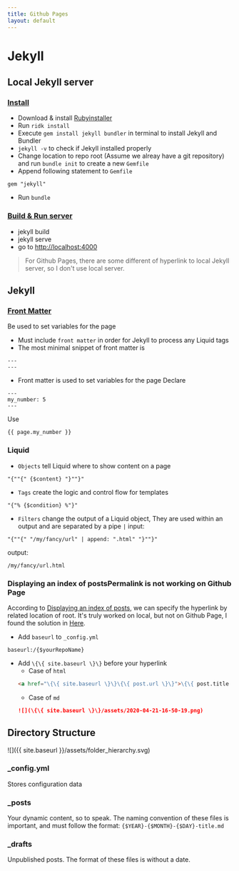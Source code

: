 ```yaml
---
title: Github Pages
layout: default
---
```


# Jekyll
## Local Jekyll server
### [Install](https://jekyllrb.com/docs/installation)
* Download & install [Rubyinstaller](https://rubyinstaller.org/downloads/)
* Run `ridk install`
* Execute `gem install jekyll bundler` in terminal to install Jekyll and Bundler
* `jekyll -v` to check if Jekyll installed properly
* Change location to repo root (Assume we alreay have a git repository) and run `bundle init` to create a new `Gemfile`
* Append following statement to `Gemfile`
```
gem "jekyll"
```
* Run `bundle`

### [Build & Run server](https://jekyllrb.com/docs/step-by-step/01-setup/)
* jekyll build
* jekyll serve
* go to [http://localhost:4000](http://localhost:4000)

> For Github Pages, there are some different of hyperlink to local Jekyll server, so I don't use local server.

## Jekyll
### [Front Matter](https://jekyllrb.com/docs/step-by-step/03-front-matter/)
Be used to set variables for the page
* Must include `front matter` in order for Jekyll to process any Liquid tags
* The most minimal snippet of front matter is
```
---
---
```
* Front matter is used to set variables for the page
Declare
```
---
my_number: 5
---
```
Use
```
{{ page.my_number }}
```

### Liquid
* `Objects` tell Liquid where to show content on a page
```
"{""{" {$content} "}""}"
```
* `Tags` create the logic and control flow for templates
```
"{"% {$condition} %"}"
```
* `Filters` change the output of a Liquid object, They are used within an output and are separated by a pipe `|`
input:
```
"{""{" "/my/fancy/url" | append: ".html" "}""}"
```
output:
```
/my/fancy/url.html
```

### Displaying an index of postsPermalink is not working on Github Page
According to [Displaying an index of posts](https://jekyllrb.com/docs/posts/#displaying-an-index-of-posts), we can specify the hyperlink by related location of root.
It's truly worked on local, but not on Github Page, I found the solution in [Here](https://tinyurl.com/yafse4ly).
* Add `baseurl` to `_config.yml`
```
baseurl:/{$yourRepoName}
```
* Add `\{\{ site.baseurl \}\}` before your hyperlink
  * Case of `html`
  ``` markdown
  <a href="\{\{ site.baseurl \}\}\{\{ post.url \}\}">\{\{ post.title \}\}</a>
  ```
  * Case of `md`
  ``` markdown
  ![](\{\{ site.baseurl \}\}/assets/2020-04-21-16-50-19.png)
  ```

## Directory Structure
![]({{ site.baseurl }}/assets/folder_hierarchy.svg)

### _config.yml
Stores configuration data

### _posts
Your dynamic content, so to speak. The naming convention of these files is important, and must follow the format: `{$YEAR}-{$MONTH}-{$DAY}-title.md`

### _drafts
Unpublished posts. The format of these files is without a date.